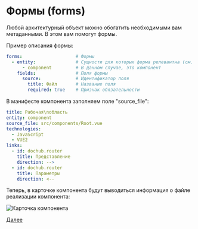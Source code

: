 # Формы (forms)

Любой архитектурный объект можно обогатить необходимыми вам метаданными. В этом вам помогут формы.

Пример описания формы:
```yaml
forms:                    # Формы
  - entity:               # Сущности для которых форма релевантна (см. PlantUML)
      - component         # В данном случае, это компонент
    fields:               # Поля формы
      source:             # Идентификатор поля
        title: Файл       # Название поля
        required: true    # Признак обязательности 
```

В манифесте компонента заполняем поле "source_file":
```yaml
title: Рабочая\nобласть
entity: component
source_file: src/components/Root.vue
technologies:
  - JavaScript
  - VUE2
links:
  - id: dochub.router
    title: Представление
    direction: -->
  - id: dochub.router
    title: Параметры
    direction: <--
```

Теперь, в карточке компонента будут выводиться информация о файле реализации компонента:

![Карточка компонента](@component/dochub.front.spa.workspace) 


[Далее](/docs/dochub.entities)
